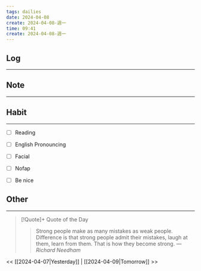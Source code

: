 ```yaml
---
tags: dailies  
date: 2024-04-08
create: 2024-04-08-週一
time: 09:41
create: 2024-04-08-週一
---
```


## Log
---


## Note
---


## Habit
---
- [ ] Reading
- [ ] English Pronouncing
- [ ] Facial
- [ ] Nofap
- [ ] Be nice


## Other
---

> [!Quote]+ Quote of the Day
> > Strong people make as many mistakes as weak people. Difference is that strong people admit their mistakes, laugh at them, learn from them. That is how they become strong.
> — <cite>Richard Needham</cite>

<< [[2024-04-07|Yesterday]] | [[2024-04-09|Tomorrow]] >>